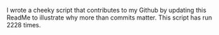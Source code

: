 I wrote a cheeky script that contributes to my Github by updating this ReadMe to illustrate why more than commits matter. This script has run 2228 times.